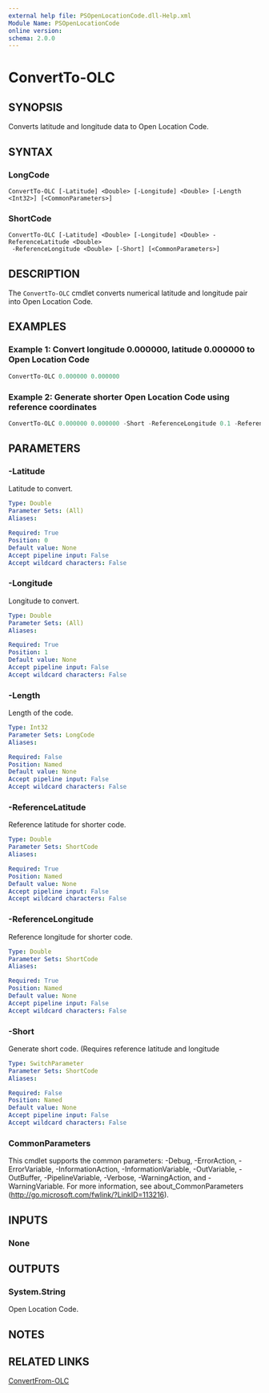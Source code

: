```yaml
---
external help file: PSOpenLocationCode.dll-Help.xml
Module Name: PSOpenLocationCode
online version:
schema: 2.0.0
---
```


# ConvertTo-OLC

## SYNOPSIS
Converts latitude and longitude data to Open Location Code.

## SYNTAX

### LongCode
```
ConvertTo-OLC [-Latitude] <Double> [-Longitude] <Double> [-Length <Int32>] [<CommonParameters>]
```

### ShortCode
```
ConvertTo-OLC [-Latitude] <Double> [-Longitude] <Double> -ReferenceLatitude <Double>
 -ReferenceLongitude <Double> [-Short] [<CommonParameters>]
```

## DESCRIPTION
The `ConvertTo-OLC` cmdlet converts numerical latitude and longitude pair into Open Location Code.

## EXAMPLES

### Example 1: Convert longitude 0.000000, latitude 0.000000 to Open Location Code
```powershell
ConvertTo-OLC 0.000000 0.000000
```

### Example 2: Generate shorter Open Location Code using reference coordinates
```powershell
ConvertTo-OLC 0.000000 0.000000 -Short -ReferenceLongitude 0.1 -ReferenceLatitude 0.1
```

## PARAMETERS

### -Latitude
Latitude to convert.

```yaml
Type: Double
Parameter Sets: (All)
Aliases:

Required: True
Position: 0
Default value: None
Accept pipeline input: False
Accept wildcard characters: False
```

### -Longitude
Longitude to convert.

```yaml
Type: Double
Parameter Sets: (All)
Aliases:

Required: True
Position: 1
Default value: None
Accept pipeline input: False
Accept wildcard characters: False
```

### -Length
Length of the code.

```yaml
Type: Int32
Parameter Sets: LongCode
Aliases:

Required: False
Position: Named
Default value: None
Accept pipeline input: False
Accept wildcard characters: False
```

### -ReferenceLatitude
Reference latitude for shorter code.

```yaml
Type: Double
Parameter Sets: ShortCode
Aliases:

Required: True
Position: Named
Default value: None
Accept pipeline input: False
Accept wildcard characters: False
```

### -ReferenceLongitude
Reference longitude for shorter code.

```yaml
Type: Double
Parameter Sets: ShortCode
Aliases:

Required: True
Position: Named
Default value: None
Accept pipeline input: False
Accept wildcard characters: False
```

### -Short
Generate short code. (Requires reference latitude and longitude

```yaml
Type: SwitchParameter
Parameter Sets: ShortCode
Aliases:

Required: False
Position: Named
Default value: None
Accept pipeline input: False
Accept wildcard characters: False
```

### CommonParameters
This cmdlet supports the common parameters: -Debug, -ErrorAction, -ErrorVariable, -InformationAction, -InformationVariable, -OutVariable, -OutBuffer, -PipelineVariable, -Verbose, -WarningAction, and -WarningVariable. For more information, see about_CommonParameters (http://go.microsoft.com/fwlink/?LinkID=113216).

## INPUTS

### None
## OUTPUTS

### System.String
Open Location Code.
## NOTES

## RELATED LINKS
[ConvertFrom-OLC](ConvertFrom-OLC)
